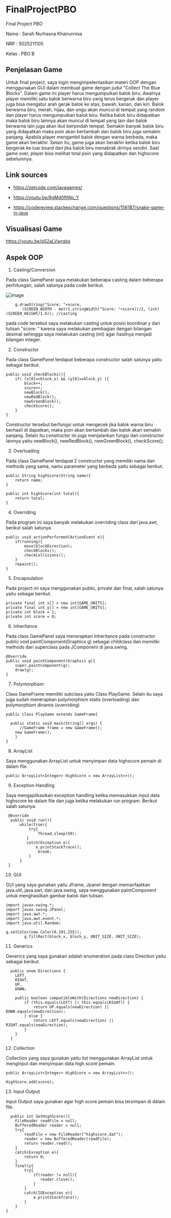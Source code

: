 # FinalProjectPBO
Final Project PBO

Nama  : Sarah Nurhasna Khairunnisa

NRP   : 5025211105

Kelas : PBO B

## Penjelasan Game

  Untuk final project, saya ingin mengimpelentasikan materi OOP dengan menggunakan GUI dalam membuat game dengan judul "Collect The Blue Blocks". Dalam game ini player harus mengumpulkan balok biru. Awalnya player memiliki satu balok berwarna biru yang terus bergerak dan player juga bisa mengatur arah gerak balok ke atas, bawah, kanan, dan kiri. Balok berwarna biru, merah, hijau, dan ungu akan muncul di tempat yang random dan player harus mengumpulkan balok biru. Ketika balok biru didapatkan maka balok biru lainnya akan muncul di tempat yang lain dan balok berwarna lain juga akan ikut berpindah tempat. Semakin banyak balok biru yang didapatkan maka poin akan bertambah dan balok biru juga semakin panjang. Apabila player mengambil balok dengan warna berbeda, maka game akan berakhir. Selain itu, game juga akan berakhir ketika balok biru bergerak ke luar board dan jika balok biru menabrak dirinya sendiri. Saat game over, player bisa melihat total poin yang didapatkan dan highscore sebelumnya.

## Link sources

* https://zetcode.com/javagames/

* https://youtu.be/8gMd0ftWp_Y

* https://codereview.stackexchange.com/questions/156187/snake-game-in-java

## Visualisasi Game

https://youtu.be/p52aLVwrgbs 

## Aspek OOP

1. Casting/Conversion

Pada class GamePanel saya melakukan beberapa casting dalam beberapa perhitungan,
salah satunya pada code berikut.

![image](https://user-images.githubusercontent.com/114993457/207313482-07f4e742-da9b-4b2a-b2cb-eaccbddd1d72.png)

        g.drawString("Score: "+score, 
           (SCREEN_WIDTH - metr1.stringWidth("Score: "+score))/2, (int)(SCREEN_HEIGHT/1.6)); //casting

pada code tersebut saya melakukan casting untuk posisi koordinat y dari tulisan "score: " karena
saya melakukan pembagian dengan bilangan desimal sehingga saya melakukan casting (int) agar hasilnya
menjadi bilangan integer.

2. Constructor

Pada class GamePanel terdapat beberapa constructor salah satunya yaitu sebagai berikut.

    public void checkBlocks(){
        if( (x[0]==block_x) && (y[0]==block_y) ){
            block++;
            score++;
            newBlock();
            newRedBlock();
            newGreenBlock();
            checkScore();
        }
    }


Constructor tersebut berfungsi untuk mengecek jika balok warna biru berhasil di dapatkan, maka poin akan bertambah dan balok akan semakin panjang. Selain itu constructor ini juga menjalankan fungsi dari constructor lainnya yaitu newBlock(), newRedBlock(), newGreenBlock(), checkScore();

3. Overloading

Pada class GamePanel terdapat 2 constructor yang memiliki nama dan methods yang sama, namu
parameter yang berbeda yaitu sebagai berikut.

    public String highScore(String name){
        return name;
    }
    
    public int highScore(int total){
        return total;
    }
   

4. Overriding

Pada program ini saya banyak melakukan overriding class dari java.awt, berikut salah satunya

    public void actionPerformed(ActionEvent e){
        if(running){
            move(blockDirection); 
            checkBlocks();
            checkCollisions();
        }
        repaint();
    }

5. Encapsulation

Pada project ini saya menggunakan public, private dan final, salah satunya yaitu sebagai berikut.

    private final int x[] = new int[GAME_UNITS];
    private final int y[] = new int[GAME_UNITS];
    private int block = 1;
    private int score = 0;

6. Inheritance

Pada class GamePanel saya menerapkan Inheritance pada constructor public void paintComponent(Graphics g) sebagai childclass dan memiliki methods dari superclass pada JComponent di java.swing.

    @Override
    public void paintComponent(Graphics g){
        super.paintComponent(g);
        draw(g);
    }

7. Polymorphism

Class GameFrame memiliki subclass yaitu Class PlayGame. Selain itu saya juga sudah menerapkan polymorphism statis (overloading) dan polymorphism dinamis (overriding)

    public class PlayGame extends GameFrame{
    
      public static void main(String[] args) {
          //GameFrame frame = new GameFrame(); 
        new GameFrame();
        }  
    }

8. ArrayList 

Saya menggunakan ArrayList untuk menyimpan data highscore pemain di dalam file.

    public ArrayList<Integer> HighScore = new ArrayList<>();

9. Exception Handling

Saya mengaplikasikan exception handling ketika memasukkan input data highscore ke dalam file dan juga ketika melakukan run program. Berikut salah satunya.

     @Override
      public void run(){
          while(true){
              try{
                  Thread.sleep(50);
             }
             catch(Exception e){
                 e.printStackTrace();
                  break;
              }
          }
     }

10. GUI

GUI yang saya gunakan yaitu Jframe, Jpanel dengan memanfaatkan java.util, java.awt, dan java.swing, saya menggunakan paintComponent untuk menghasilkan gambar balok dan tulisan.

    import javax.swing.*;
    import javax.swing.JPanel;
    import java.awt.*;
    import java.awt.event.*;
    import java.util.Random;
    
    g.setColor(new Color(0,191,255));
            g.fillRect(block_x, block_y, UNIT_SIZE, UNIT_SIZE);

11. Generics

Generics yang saya gunakan adalah enumeration pada class Direction yaitu sebagai berikut.

      public enum Directions {
        LEFT, 
        RIGHT, 
        UP, 
        DOWN;
    
        public boolean compatibleWith(Directions newDirection) {
            if (this.equals(LEFT) || this.equals(RIGHT)) {
                return UP.equals(newDirection) || DOWN.equals(newDirection); 
            } else {
                return LEFT.equals(newDirection) || RIGHT.equals(newDirection);
            }
        }
      }

12. Collection

Collection yang saya gunakan yaitu list menggunakan ArrayList untuk menginput dan menyimpan data high score pemain.

    public ArrayList<Integer> HighScore = new ArrayList<>();

    HighScore.add(score);

13. Input Output 

Input Output saya gunakan agar high score pemain bisa tersimpan di dalam file.

      public int GetHighScore(){
        FileReader readFile = null;
        BufferedReader reader = null;
        try{
            readFile = new FileReader("highscore.dat");
            reader = new BufferedReader(readFile);
            return reader.read();
        }
        catch(Exception e){
            return 0;
        }
        finally{
            try{
                if(reader != null){
                   reader.close(); 
                }
            }
            catch(IOException e){
                e.printStackTrace();
            }
        }
    }
